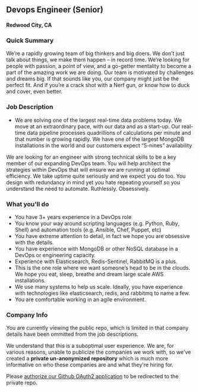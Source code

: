 ## Devops Engineer (Senior)
#### Redwood City, CA

### Quick Summary
We’re a rapidly growing team of big thinkers and big doers. We don’t just talk about things, we make them happen – in record time. We’re looking for people with passion, a point of view, and a go-getter mentality to become a part of the amazing work we are doing. Our team is motivated by challenges and dreams big. If that sounds like you, our company might just be the perfect fit. And if you’re a crack shot with a Nerf gun, or know how to duck and cover, even better.

### Job Description
+ We are solving one of the largest real-time data problems today. We move at an extraordinary pace, with our data and as a start-up. Our real-time data pipeline processes quadrillions of calculations per minute and that number is growing rapidly. We have one of the largest MongoDB installations in the world and our customers expect “5-nines” availability

We are looking for an engineer with strong technical skills to be a key member of our expanding DevOps team. You will help architect the strategies within DevOps that will ensure we are running at optimal efficiency. We take uptime quite seriously and we expect you do too. You design with redundancy in mind yet you hate repeating yourself so you understand the need to automate. Ruthlessly. Obsessively.

### What you'll do
+ You have 3+ years experience in a DevOps role
+ You know your way around scripting languages (e.g. Python, Ruby, Shell) and automation tools (e.g. Ansible, Chef, Puppet, etc)
+ You have extreme attention to detail, in fact we hope you are obsessive with the details.
+ You have experience with MongoDB or other NoSQL database in a DevOps or engineering capacity.
+ Experience with Elasticsearch, Redis-Sentinel, RabbitMQ is a plus.
+ This is the one role where we want someone’s head to be in the clouds. We hope you eat, sleep, breathe and dream large scale AWS installations.
+ We use many systems to help us scale. Ideally, you have experience with technologies like elasticsearch, redis, and rabbitmq to name a few.
+ You are comfortable working in an agile environment.


### Company Info
You are currently viewing the public repo, which is limited in that company details have been ommitted from the job descriptions.  
    
We understand that this is a suboptimal user experience.  We are, for various reasons, unable to publicize the companies we work with, so we've
created a **private un-anonymized repository** which is much more informative on who these companies are and what they're hiring for.  
    
Please [authorize our Github OAuth2 application](https://letsrockit.co/users/auth/github?job_id=qmfuam8-devops-engineer-senior) to be redirected to the private repo.
